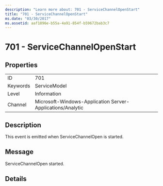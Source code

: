 ```yaml
---
description: "Learn more about: 701 - ServiceChannelOpenStart"
title: "701 - ServiceChannelOpenStart"
ms.date: "03/30/2017"
ms.assetid: aaf1896e-b55a-4a91-854f-b59672bab3c7
---
```

# 701 - ServiceChannelOpenStart

## Properties  
  
|||  
|-|-|  
|ID|701|  
|Keywords|ServiceModel|  
|Level|Information|  
|Channel|Microsoft-Windows-Application Server-Applications/Analytic|  
  
## Description  

 This event is emitted when ServiceChannelOpen is started.  
  
## Message  

 ServiceChannelOpen started.  
  
## Details
